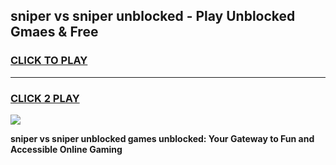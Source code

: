 
## sniper vs sniper unblocked - Play Unblocked Gmaes & Free
<h3>
<a href="https://news.freeplayer.one?title=sniper_vs_sniper_unblocked&ref=16F">CLICK TO PLAY</a></h3>
<hr>

<h3>
<a href="https://news.freeplayer.one?title=sniper_vs_sniper_unblocked&ref=16F">CLICK 2 PLAY</a>
  
</h3>

<a href="https://news.freeplayer.one?title=sniper_vs_sniper_unblocked&ref=16F/"><img src="https://clearcache.store/games.png"></a>


**sniper vs sniper unblocked games unblocked: Your Gateway to Fun and Accessible Online Gaming**
